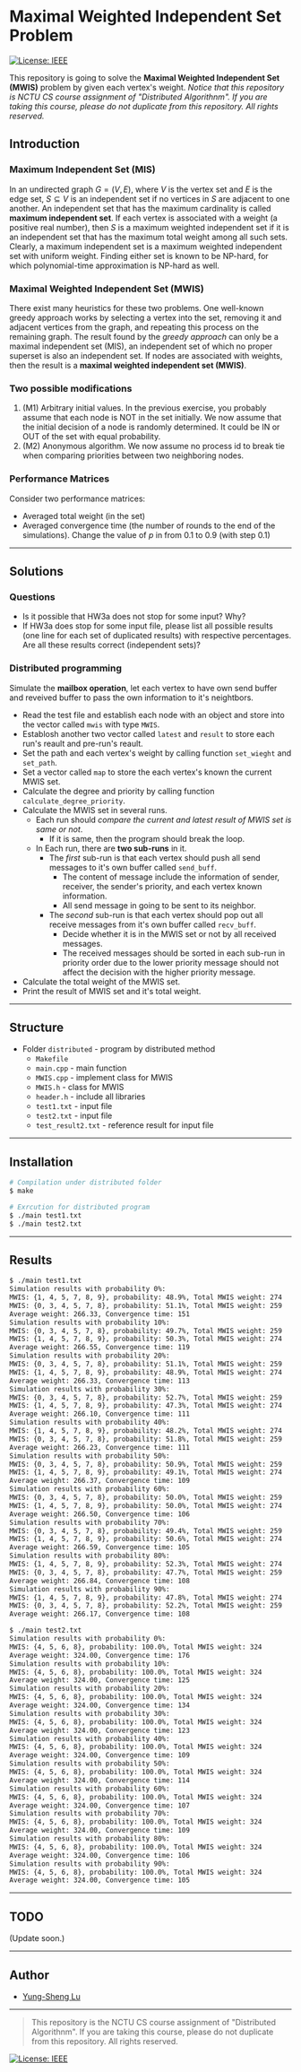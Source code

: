 # Maximal Weighted Independent Set Problem

[![License: IEEE](https://img.shields.io/badge/License-CC%20BY--NC--SA%204.0-lightgrey.svg)](http://creativecommons.org/licenses/by-nc-sa/4.0/)

This repository is going to solve the **Maximal Weighted Independent Set (MWIS)** problem by given each vertex's weight. *Notice that this repository is NCTU CS course assignment of "Distributed Algorithnm". If you are taking this course, please do not duplicate from this repository. All rights reserved.*

## Introduction

### Maximum Independent Set (MIS)
In an undirected graph $G = (V, E)$, where $V$ is the vertex set and $E$ is the edge set, $S \subseteq V$ is an independent set if no vertices in $S$ are adjacent to one another. An independent set that has the maximum cardinality is called **maximum independent set**.
If each vertex is associated with a weight (a positive real number), then $S$ is a maximum weighted independent set if it is an independent set that has the maximum total weight among all such sets. Clearly, a maximum independent set is a maximum weighted independent set with uniform weight. Finding either set is known to be NP-hard, for which polynomial-time approximation is NP-hard as well.

### Maximal Weighted Independent Set (MWIS)

There exist many heuristics for these two problems. One well-known greedy approach works by selecting a vertex into the set, removing it and adjacent vertices from the graph, and repeating this process on the remaining graph. The result found by the *greedy approach* can only be a maximal independent set (MIS), an independent set of which no proper superset is also an independent set. If nodes are associated with weights, then the result is a **maximal weighted independent set (MWIS)**.

### Two possible modifications

1. (M1) Arbitrary initial values. In the previous exercise, you probably assume that each node is NOT
in the set initially. We now assume that the initial decision of a node is randomly determined. It
could be IN or OUT of the set with equal probability.
2. (M2) Anonymous algorithm. We now assume no process id to break tie when comparing priorities
between two neighboring nodes.

### Performance Matrices

Consider two performance matrices:
* Averaged total weight (in the set) 
* Averaged convergence time (the number of rounds to the end of the simulations). 
Change the value of $p$ in from 0.1 to 0.9 (with step 0.1)

---
## Solutions

### Questions

* Is it possible that HW3a does not stop for some input? Why?
* If HW3a does stop for some input file, please list all possible results (one line for each set of duplicated results) with respective percentages. Are all these results correct (independent sets)?

### Distributed programming

Simulate the **mailbox operation**, let each vertex to have own send buffer and reveived buffer to pass the own information to it's neightbors.
* Read the test file and establish each node with an object and store into the vector called `mwis` with type `MWIS`.
* Establosh another two vector called `latest` and `result` to store each run's reault and pre-run's reault.
* Set the path and each vertex's weight by calling function `set_wieght` and `set_path`.
* Set a vector called `map` to store the each vertex's known the current MWIS set.
* Calculate the degree and priority by calling function `calculate_degree_priority`.
* Calculate the MWIS set in several runs.
    * Each run should *compare the current and latest result of MWIS set is same or not*.
        * If it is same, then the program should break the loop.
    * In Each run, there are **two sub-runs** in it.
        * The *first* sub-run is that each vertex should push all send messages to it's own buffer called `send_buff`.
            * The content of message include the information of sender, receiver, the sender's priority, and each vertex known information.
            * All send message in going to be sent to its neighbor.
        * The *second* sub-run is that each vertex should pop out all receive messages from it's own buffer called `recv_buff`.
            * Decide whether it is in the MWIS set or not by all received messages.
            * The received messages should be sorted in each sub-run in priority order due to the lower priority message should not affect the decision with the higher priority message.
* Calculate the total weight of the MWIS set.
* Print the result of MWIS set and it's total weight.

---
## Structure

* Folder `distributed` - program by distributed method
    * `Makefile`
    * `main.cpp` - main function
    * `MWIS.cpp` - implement class for MWIS
    * `MWIS.h` - class for MWIS
    * `header.h` - include all libraries
    * `test1.txt` - input file
    * `test2.txt` - input file
    * `test_result2.txt` - reference result for input file

---
## Installation

```bash
# Compilation under distributed folder
$ make

# Exrcution for distributed program
$ ./main test1.txt
$ ./main test2.txt
```

---
## Results

```bash
$ ./main test1.txt
Simulation results with probability 0%:
MWIS: {1, 4, 5, 7, 8, 9}, probability: 48.9%, Total MWIS weight: 274
MWIS: {0, 3, 4, 5, 7, 8}, probability: 51.1%, Total MWIS weight: 259
Average weight: 266.33, Convergence time: 151
Simulation results with probability 10%:
MWIS: {0, 3, 4, 5, 7, 8}, probability: 49.7%, Total MWIS weight: 259
MWIS: {1, 4, 5, 7, 8, 9}, probability: 50.3%, Total MWIS weight: 274
Average weight: 266.55, Convergence time: 119
Simulation results with probability 20%:
MWIS: {0, 3, 4, 5, 7, 8}, probability: 51.1%, Total MWIS weight: 259
MWIS: {1, 4, 5, 7, 8, 9}, probability: 48.9%, Total MWIS weight: 274
Average weight: 266.33, Convergence time: 113
Simulation results with probability 30%:
MWIS: {0, 3, 4, 5, 7, 8}, probability: 52.7%, Total MWIS weight: 259
MWIS: {1, 4, 5, 7, 8, 9}, probability: 47.3%, Total MWIS weight: 274
Average weight: 266.10, Convergence time: 111
Simulation results with probability 40%:
MWIS: {1, 4, 5, 7, 8, 9}, probability: 48.2%, Total MWIS weight: 274
MWIS: {0, 3, 4, 5, 7, 8}, probability: 51.8%, Total MWIS weight: 259
Average weight: 266.23, Convergence time: 111
Simulation results with probability 50%:
MWIS: {0, 3, 4, 5, 7, 8}, probability: 50.9%, Total MWIS weight: 259
MWIS: {1, 4, 5, 7, 8, 9}, probability: 49.1%, Total MWIS weight: 274
Average weight: 266.37, Convergence time: 109
Simulation results with probability 60%:
MWIS: {0, 3, 4, 5, 7, 8}, probability: 50.0%, Total MWIS weight: 259
MWIS: {1, 4, 5, 7, 8, 9}, probability: 50.0%, Total MWIS weight: 274
Average weight: 266.50, Convergence time: 106
Simulation results with probability 70%:
MWIS: {0, 3, 4, 5, 7, 8}, probability: 49.4%, Total MWIS weight: 259
MWIS: {1, 4, 5, 7, 8, 9}, probability: 50.6%, Total MWIS weight: 274
Average weight: 266.59, Convergence time: 105
Simulation results with probability 80%:
MWIS: {1, 4, 5, 7, 8, 9}, probability: 52.3%, Total MWIS weight: 274
MWIS: {0, 3, 4, 5, 7, 8}, probability: 47.7%, Total MWIS weight: 259
Average weight: 266.84, Convergence time: 108
Simulation results with probability 90%:
MWIS: {1, 4, 5, 7, 8, 9}, probability: 47.8%, Total MWIS weight: 274
MWIS: {0, 3, 4, 5, 7, 8}, probability: 52.2%, Total MWIS weight: 259
Average weight: 266.17, Convergence time: 108

$ ./main test2.txt
Simulation results with probability 0%:
MWIS: {4, 5, 6, 8}, probability: 100.0%, Total MWIS weight: 324
Average weight: 324.00, Convergence time: 176
Simulation results with probability 10%:
MWIS: {4, 5, 6, 8}, probability: 100.0%, Total MWIS weight: 324
Average weight: 324.00, Convergence time: 125
Simulation results with probability 20%:
MWIS: {4, 5, 6, 8}, probability: 100.0%, Total MWIS weight: 324
Average weight: 324.00, Convergence time: 134
Simulation results with probability 30%:
MWIS: {4, 5, 6, 8}, probability: 100.0%, Total MWIS weight: 324
Average weight: 324.00, Convergence time: 123
Simulation results with probability 40%:
MWIS: {4, 5, 6, 8}, probability: 100.0%, Total MWIS weight: 324
Average weight: 324.00, Convergence time: 109
Simulation results with probability 50%:
MWIS: {4, 5, 6, 8}, probability: 100.0%, Total MWIS weight: 324
Average weight: 324.00, Convergence time: 114
Simulation results with probability 60%:
MWIS: {4, 5, 6, 8}, probability: 100.0%, Total MWIS weight: 324
Average weight: 324.00, Convergence time: 107
Simulation results with probability 70%:
MWIS: {4, 5, 6, 8}, probability: 100.0%, Total MWIS weight: 324
Average weight: 324.00, Convergence time: 109
Simulation results with probability 80%:
MWIS: {4, 5, 6, 8}, probability: 100.0%, Total MWIS weight: 324
Average weight: 324.00, Convergence time: 106
Simulation results with probability 90%:
MWIS: {4, 5, 6, 8}, probability: 100.0%, Total MWIS weight: 324
Average weight: 324.00, Convergence time: 105
```

---
## TODO

(Update soon.)

---
## Author

* [Yung-Sheng Lu](https://github.com/yungshenglu)

---
> This repository is the NCTU CS course assignment of "Distributed Algorithnm". If you are taking this course, please do not duplicate from this repository. All rights reserved.

[![License: IEEE](https://img.shields.io/badge/License-CC%20BY--NC--SA%204.0-lightgrey.svg)](http://creativecommons.org/licenses/by-nc-sa/4.0/)